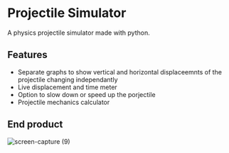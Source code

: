 # Projectile Simulator
A physics projectile simulator made with python.


## Features
- Separate graphs to show vertical and horizontal displaceemnts of the projectile changing independantly
- Live displacement and time meter
- Option to slow down or speed up the porjectile
- Projectile mechanics calculator


## End product
![screen-capture (9)](https://user-images.githubusercontent.com/86171135/127750934-88d2464d-3ba3-4540-a014-903ba9e013f2.gif)
